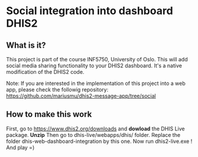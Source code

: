 # Social integration into dashboard DHIS2

## What is it?
This project is part of the course INF5750, University of Oslo.
This will add social media sharing functionality to your DHIS2 dashboard. 
It's a native modification of the DHIS2 code. 

Note: 
If you are interested in the implementation of this project into a web app,
please check the followig repository:
https://github.com/mariusmu/dhis2-message-app/tree/social

## How to make this work 
First, go to https://www.dhis2.org/downloads and **dowload** the DHIS Live package.
**Unzip**
Then go to dhis-live/webapps/dhis/ folder.
Replace the folder dhis-web-dashboard-integration by this one. 
Now run dhis2-live.exe ! And play =)